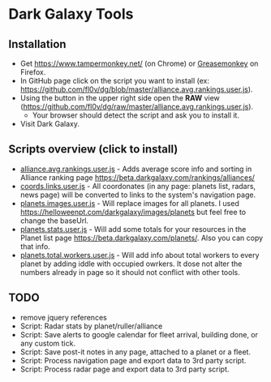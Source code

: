 # Dark Galaxy Tools

## Installation
- Get https://www.tampermonkey.net/ (on Chrome) or [Greasemonkey](https://addons.mozilla.org/en-US/firefox/addon/greasemonkey/) on Firefox.
- In GitHub page click on the script you want to install (ex: https://github.com/fl0v/dg/blob/master/alliance.avg.rankings.user.js).
- Using the button in the upper right side open the **RAW** view (https://github.com/fl0v/dg/raw/master/alliance.avg.rankings.user.js).
  - Your browser should detect the script and ask you to install it.
- Visit Dark Galaxy.  

## Scripts overview (click to install)
- [alliance.avg.rankings.user.js](https://github.com/fl0v/dg/raw/master/alliance.avg.rankings.user.js) - Adds average score info and sorting in Alliance ranking page https://beta.darkgalaxy.com/rankings/alliances/
- [coords.links.user.js](https://github.com/fl0v/dg/raw/master/coords.links.user.js) - All coordonates (in any page: planets list, radars, news page) will be converted to links to the system's navigation page.
- [planets.images.user.js](https://github.com/fl0v/dg/raw/master/planets.images.user.js) - Will replace images for all planets. I used https://helloweenpt.com/darkgalaxy/images/planets but feel free to change the baseUrl.
- [planets.stats.user.js](https://github.com/fl0v/dg/raw/master/planets.stats.user.js) - Will add some totals for your resources in the Planet list page https://beta.darkgalaxy.com/planets/. Also you can copy that info.
- [planets.total.workers.user.js](https://github.com/fl0v/dg/raw/master/planets.total.workers.user.js) - Will add info about total workers to every planet by adding iddle with occupied owrkers. It dose not alter the numbers already in page so it should not conflict with other tools.


## TODO
- remove jquery references
- Script: Radar stats by planet/ruller/alliance
- Script: Save alerts to google calendar for fleet arrival, building done, or any custom tick.
- Script: Save post-it notes in any page, attached to a planet or a fleet.
- Script: Process navigation page and export data to 3rd party script.
- Script: Process radar page and export data to 3rd party script.
